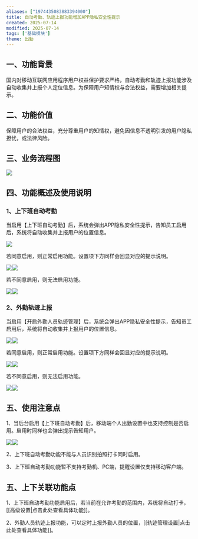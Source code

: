 ```yaml
---
aliases: ["1974435083883394000"]
title: 自动考勤、轨迹上报功能增加APP隐私安全性提示
created: 2025-07-14
modified: 2025-07-14
tags: ['基础模块']
theme: 出勤
---
```


## **一、功能背景**

国内对移动互联网应用程序用户权益保护要求严格，自动考勤和轨迹上报功能涉及自动收集并上报个人定位信息。为保障用户知情权与合法权益，需要增加相关提示。

## **二、功能价值**

保障用户的合法权益，充分尊重用户的知情权，避免因信息不透明引发的用户隐私担忧，或法律风险。

## **三、业务流程图**

![](2ae5cb1b394312e0f4c06b3bf36b5765.jpg)

## **四、功能概述及使用说明**

### **1、上下班自动考勤**

当启用【上下班自动考勤】后，系统会弹出APP隐私安全性提示，告知员工启用后，系统将自动收集并上报用户的位置信息。

![](658f682e9557c5d3b14aea765fad6371.jpg)

若同意启用，则正常启用功能。设置项下方同样会回显对应的提示说明。

![](undefined)![](8a213f2f7b61e19ad4ce2150d3b9de80.jpg)

若不同意启用，则无法启用功能。

![](undefined)![](9328e4ab6ea0c8fadbb072a3d4a33311.jpg)

###

### **2、外勤轨迹上报**

当启用【开启外勤人员轨迹管理】后，系统会弹出APP隐私安全性提示，告知员工启用后，系统将自动收集并上报用户的位置信息。

![](undefined)![](efa18a75f4e8bf5015eab7fd47d9c2a5.jpg)

若同意启用，则正常启用功能。设置项下方同样会回显对应的提示说明。

![](undefined)![](ed822de550f91b52c1888e06aa7eb052.jpg)

若不同意启用，则无法启用功能。

![](undefined)![](2424bb84ee8a9dbfb55d5fe3b61b0215.jpg)

##

## **五、使用注意点**

1、当后台启用【上下班自动考勤】后，移动端个人出勤设置中也支持控制是否启用。启用时同样也会弹出提示告知用户。

![](undefined)![](59f781b1ad494d483da3674f0d402568.jpg)

2、上下班自动考勤功能不能与人员识别拍照打卡同时启用。

3、上下班自动考勤功能暂不支持考勤机、PC端，提醒设置仅支持移动客户端。

##

## **五、上下关联功能点**

1、上下班自动考勤功能启用后，若当前在允许考勤的范围内，系统将自动打卡，[[高级设置|点击此处查看具体功能]]。

2、外勤人员轨迹上报功能，可以定时上报外勤人员的位置，[[轨迹管理设置|点击此处查看具体功能]]。
